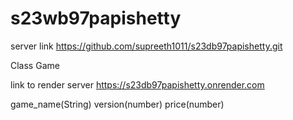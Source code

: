 # s23wb97papishetty
server link https://github.com/supreeth1011/s23db97papishetty.git

Class Game

link to render server https://s23db97papishetty.onrender.com


game_name(String) version(number) price(number)